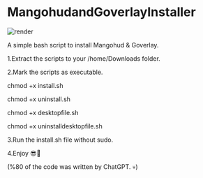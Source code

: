 # MangohudandGoverlayInstaller

![render](https://github.com/Twig6943/MangoHudandGoverlayInstaller/assets/119701717/515b6e70-eb68-4114-ade7-2d6a6a590019)

A simple bash script to install Mangohud &amp; Goverlay.

1.Extract the scripts to your /home/Downloads folder.

2.Mark the scripts as executable.

chmod +x install.sh

chmod +x uninstall.sh

chmod +x desktopfile.sh

chmod +x uninstalldesktopfile.sh

3.Run the install.sh file without sudo.

4.Enjoy 😎👊

(%80 of the code was written by ChatGPT. 💀)
